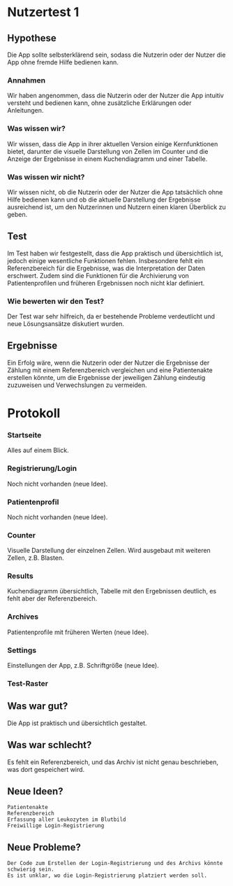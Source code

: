# Nutzertest 1

## Hypothese
Die App sollte selbsterklärend sein, sodass die Nutzerin oder der Nutzer die App ohne fremde Hilfe bedienen kann.

### Annahmen
Wir haben angenommen, dass die Nutzerin oder der Nutzer die App intuitiv versteht und bedienen kann, ohne zusätzliche Erklärungen oder Anleitungen.

### Was wissen wir?
Wir wissen, dass die App in ihrer aktuellen Version einige Kernfunktionen bietet, darunter die visuelle Darstellung von Zellen im Counter und die Anzeige der Ergebnisse in einem Kuchendiagramm und einer Tabelle.

### Was wissen wir nicht?
Wir wissen nicht, ob die Nutzerin oder der Nutzer die App tatsächlich ohne Hilfe bedienen kann und ob die aktuelle Darstellung der Ergebnisse ausreichend ist, um den Nutzerinnen und Nutzern einen klaren Überblick zu geben.

## Test
Im Test haben wir festgestellt, dass die App praktisch und übersichtlich ist, jedoch einige wesentliche Funktionen fehlen. Insbesondere fehlt ein Referenzbereich für die Ergebnisse, was die Interpretation der Daten erschwert. Zudem sind die Funktionen für die Archivierung von Patientenprofilen und früheren Ergebnissen noch nicht klar definiert.

### Wie bewerten wir den Test?
Der Test war sehr hilfreich, da er bestehende Probleme verdeutlicht und neue Lösungsansätze diskutiert wurden.

## Ergebnisse

Ein Erfolg wäre, wenn die Nutzerin oder der Nutzer die Ergebnisse der Zählung mit einem Referenzbereich vergleichen und eine Patientenakte erstellen könnte, um die Ergebnisse der jeweiligen Zählung eindeutig zuzuweisen und Verwechslungen zu vermeiden.

# Protokoll

### Startseite
Alles auf einem Blick.

### Registrierung/Login
Noch nicht vorhanden (neue Idee).

### Patientenprofil
Noch nicht vorhanden (neue Idee).

### Counter
Visuelle Darstellung der einzelnen Zellen. Wird ausgebaut mit weiteren Zellen, z.B. Blasten.

### Results
Kuchendiagramm übersichtlich, Tabelle mit den Ergebnissen deutlich, es fehlt aber der Referenzbereich.

### Archives
Patientenprofile mit früheren Werten (neue Idee).

### Settings
Einstellungen der App, z.B. Schriftgröße (neue Idee).

### Test-Raster

## Was war gut?
Die App ist praktisch und übersichtlich gestaltet.

## Was war schlecht?
Es fehlt ein Referenzbereich, und das Archiv ist nicht genau beschrieben, was dort gespeichert wird.

## Neue Ideen?
    Patientenakte
    Referenzbereich
    Erfassung aller Leukozyten im Blutbild
    Freiwillige Login-Registrierung

## Neue Probleme?
    Der Code zum Erstellen der Login-Registrierung und des Archivs könnte schwierig sein.
    Es ist unklar, wo die Login-Registrierung platziert werden soll.
